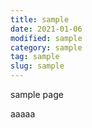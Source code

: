 ```yaml
---
title: sample
date: 2021-01-06
modified: sample
category: sample
tag: sample
slug: sample
---
```

sample page



aaaaa